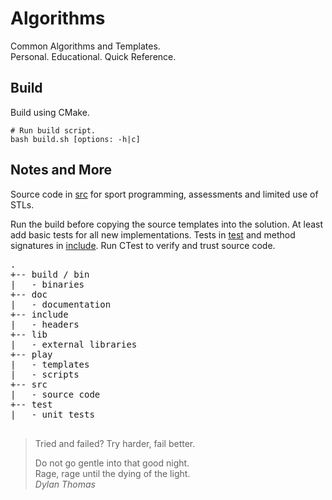 Algorithms
==========

Common Algorithms and Templates.  
Personal. Educational. Quick Reference.  

Build
-----

Build using CMake.

```shell
# Run build script.
bash build.sh [options: -h|c]

```

Notes and More
--------------

Source code in [src](/src/) for sport programming, assessments and limited use of STLs.  

Run the build before copying the source templates into the solution. At least add basic tests for all new implementations.
Tests in [test](/test/) and method signatures in [include](/include/). Run CTest to verify and trust source code.  

<pre>
.
+-- build / bin
|   - binaries
+-- doc
|   - documentation
+-- include
|   - headers
+-- lib
|   - external libraries
+-- play
|   - templates
|   - scripts
+-- src
|   - source code
+-- test
|   - unit tests

</pre>

> Tried and failed? Try harder, fail better.
>
> Do not go gentle into that good night.  
> Rage, rage until the dying of the light.  
> <cite>Dylan Thomas</cite>
